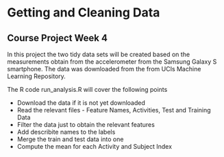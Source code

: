 # Getting and Cleaning Data
## Course Project Week 4

In this project the two tidy data sets will be created based on the measurements obtain from the accelerometer from the Samsung Galaxy S smartphone. The data was downloaded from the from UCIs Machine Learning Repository.

The R code run_analysis.R will cover the following points

* Download the data if it is not yet downloaded
* Read the relevant files - Feature Names, Activities, Test and Training Data
* Filter the data just to obtain the relevant features
* Add describite names to the labels
* Merge the train and test data into one
* Compute the mean for each Activity and Subject Index